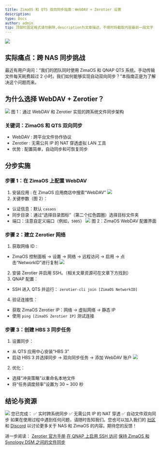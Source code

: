 ```yaml
---
title: ZimaOS 和 QTS 双向同步指南：WebDAV + Zerotier 设置
description: 
type: Docs
author: admin
tip: 顶部栏固定格式请勿删除,description为文章描述，不填时将截取内容最前一段文字
---
```

![](https://manage.icewhale.io/api/static/docs/1742550303202_image.png)
## 实际痛点：跨 NAS 同步挑战
最近有用户询问：“我们的团队同时使用 ZimaOS 和 QNAP QTS 系统。手动传输文件每天耗费超过 2 小时。我们如何能够实现自动双向同步？”本指南正是为了解决这个问题而来。
## 为什么选择 WebDAV + Zerotier？
![](https://manage.icewhale.io/api/static/docs/1742550364111_image.png)
图 1：通过 WebDAV 和 Zerotier 实现的跨系统文件同步架构
### 关键词：ZimaOS 和 QTS 双向同步
- WebDAV : 跨平台文件协作协议
- Zerotier : 无需公共 IP 的 NAT 穿透虚拟 LAN 工具
- 优势 : 配置简单，自动同步和可恢复同步
## 分步实施
### 步骤 1：在 ZimaOS 上配置 WebDAV
1. 安装应用 : 在 ZimaOS 应用商店中搜索“WebDAV”
![](https://manage.icewhale.io/api/static/docs/1742550445278_image.png)
2. 关键参数（图 2）：
  - 认证信息：默认 `casaos` 
  - 同步目录：通过“选择目录图标”（第二个红色圆圈）选择目标文件夹
  - 端口：注意自定义端口（例如，`5005`）
![](https://manage.icewhale.io/api/static/docs/1742550489305_image.png)
图 2：ZimaOS WebDAV 配置界面
### 步骤 2：建立 Zerotier 网络
1. 获取网络 ID :
  - ZimaOS 控制面板 → 设置 → 网络 → 远程访问 → 启用 → 点击“NetworkID”进行复制
![](https://manage.icewhale.io/api/static/docs/1742550534267_image.png)
2. 安装 Zerotier 并启用 SSH。（相关文章资源可在文章下方找到）
3. QNAP 配置：
  - SSH 进入 QTS 并运行：
`zerotier-cli join [ZimaOS NetworkID]`
4. 验证连接性：
  - 获取 ZimaOS Zerotier IP：网络 → 虚拟网络 → 静态 IP
  - 使用 `ping [ZimaOS Zerotier IP]` 测试连接
### 步骤 3：创建 HBS 3 同步任务
1. 设置同步：
  - 从 QTS 应用中心安装“HBS 3”
  - 启动 HBS 3 并选择同步 → 双向同步任务 → 添加 WebDAV 账户
![](https://manage.icewhale.io/api/static/docs/1742550603938_image.png)
2. 优化：
  - 选择“冲突策略”以重命名本地文件
  - 将“任务调度频率”设置为 30 ~ 300 秒
## 结论与资源
![](https://manage.icewhale.io/api/static/docs/1742550646713_image.png)
您已完成：
✅ 实时跨系统同步
✅ 无需公共 IP 的 NAT 穿透
✅ 自动文件双向同步
如果在使用过程中遇到任何问题，请随时告知我们。您也可以加入我们的 [社区](https://community.zimaspace.com/) 和 [Discord](https://discord.gg/uuNfKzG5) 以讨论更多关于 NAS 和 ZimaOS 的内容。期待您的反馈！

进一步阅读：
[Zerotier 官方手册](https://docs.zerotier.com/qnap/)
[在 QNAP 上启用 SSH 访问](https://www.qnap.com.cn/zh-cn/how-to/faq/article/%E5%A6%82%E4%BD%95%E4%BD%BF%E7%94%A8-ssh-%E8%AE%BF%E9%97%AE-qnap-nas)
[保持 ZimaOS 和 Synology DSM 之间的文件同步](https://www.youtube.com/watch?v=n8ajxo6Uh3c)